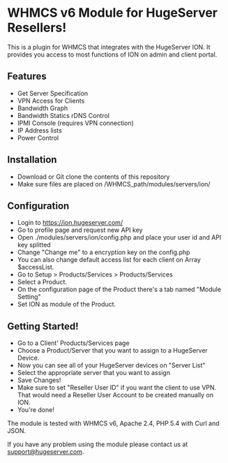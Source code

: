 WHMCS v6 Module for HugeServer Resellers!
===============================

This is a plugin for WHMCS that integrates with the HugeServer ION. It provides you access to most functions of ION on admin and client portal. 

Features
-------------------------------
* Get Server Specification
* VPN Access for Clients
* Bandwidth Graph
* Bandwidth Statics rDNS Control
* IPMI Console (requires VPN connection)
* IP Address lists
* Power Control

Installation
-------------------------------
* Download or Git clone the contents of this repository
* Make sure files are placed on /WHMCS_path/modules/servers/ion/

Configuration
-------------------------------
* Login to https://ion.hugeserver.com/ 
* Go to profile page and request new API key
* Open ./modules/servers/ion/config.php and place your user id and API key splitted 
* Change "Change me" to a encryption key on the config.php 
* You can also change default access list for each client on Array $accessList.
* Go to Setup > Products/Services > Products/Services
* Select a Product.
* On the configuration page of the Product there's a tab named "Module Setting"
* Set ION as module of the Product.

Getting Started!
-------------------------------
* Go to a Client' Products/Services page 
* Choose a Product/Server that you want to assign to a HugeServer Device.
* Now you can see all of your HugeServer devices on "Server List"
* Select the appropriate server that you want to assign
* Save Changes!
* Make sure to set "Reseller User ID" if you want the client to use VPN. That would need a Reseller User Account to be created manually on ION.
* You're done!

The module is tested with WHMCS v6, Apache 2.4, PHP 5.4 with Curl and JSON.

If you have any problem using the module please contact us at support@hugeserver.com.
